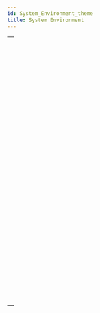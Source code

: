 ```yaml
---
id: System_Environment_theme
title: System Environment
---
```



||
|---|
|[<!-- INCLUDE #_command_.Count screens.Syntax -->](../../commands-legacy/count-screens.md)<br/>|
|[<!-- INCLUDE #_command_.Current client authentication.Syntax -->](../../commands-legacy/current-client-authentication.md)<br/>|
|[<!-- INCLUDE #_command_.Current machine.Syntax -->](../../commands-legacy/current-machine.md)<br/>|
|[<!-- INCLUDE #_command_.Current system user.Syntax -->](../../commands-legacy/current-system-user.md)<br/>|
|[<!-- INCLUDE #_command_.Font file.Syntax -->](../../commands-legacy/font-file.md)<br/>|
|[<!-- INCLUDE #_command_.FONT LIST.Syntax -->](../../commands-legacy/font-list.md)<br/>|
|[<!-- INCLUDE #_command_.FONT STYLE LIST.Syntax -->](../../commands-legacy/font-style-list.md)<br/>|
|[<!-- INCLUDE #_command_.GET SYSTEM FORMAT.Syntax -->](../../commands-legacy/get-system-format.md)<br/>|
|[<!-- INCLUDE #_command_.Is macOS.Syntax -->](../../commands-legacy/is-macos.md)<br/>|
|[<!-- INCLUDE #_command_.Is Windows.Syntax -->](../../commands-legacy/is-windows.md)<br/>|
|[<!-- INCLUDE #_command_.LOG EVENT.Syntax -->](../../commands-legacy/log-event.md)<br/>|
|[<!-- INCLUDE #_command_.Menu bar height.Syntax -->](../../commands-legacy/menu-bar-height.md)<br/>|
|[<!-- INCLUDE #_command_.Menu bar screen.Syntax -->](../../commands-legacy/menu-bar-screen.md)<br/>|
|[<!-- INCLUDE #_command_.OPEN COLOR PICKER.Syntax -->](../../commands-legacy/open-color-picker.md)<br/>|
|[<!-- INCLUDE #_command_.OPEN FONT PICKER.Syntax -->](../../commands-legacy/open-font-picker.md)<br/>|
|[<!-- INCLUDE #_command_.SCREEN COORDINATES.Syntax -->](../../commands-legacy/screen-coordinates.md)<br/>|
|[<!-- INCLUDE #_command_.SCREEN DEPTH.Syntax -->](../../commands-legacy/screen-depth.md)<br/>|
|[<!-- INCLUDE #_command_.Screen height.Syntax -->](../../commands-legacy/screen-height.md)<br/>|
|[<!-- INCLUDE #_command_.Screen width.Syntax -->](../../commands-legacy/screen-width.md)<br/>|
|[<!-- INCLUDE #_command_.Select RGB color.Syntax -->](../../commands-legacy/select-rgb-color.md)<br/>|
|[<!-- INCLUDE #_command_.SET RECENT FONTS.Syntax -->](../../commands-legacy/set-recent-fonts.md)<br/>|
|[<!-- INCLUDE #_command_.System folder.Syntax -->](../../commands-legacy/system-folder.md)<br/>|
|[<!-- INCLUDE #_command_.System info.Syntax -->](../../commands-legacy/system-info.md)<br/>|
|[<!-- INCLUDE #_command_.Temporary folder.Syntax -->](../../commands-legacy/temporary-folder.md)<br/>|
